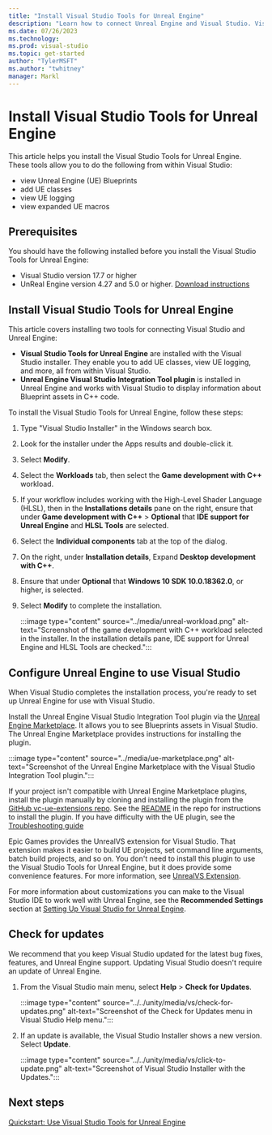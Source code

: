 ```yaml
---
title: "Install Visual Studio Tools for Unreal Engine"
description: "Learn how to connect Unreal Engine and Visual Studio. Visual Studio Tools for Unreal Engine offers support for writing and debugging C++ Unreal Engine games."
ms.date: 07/26/2023
ms.technology: 
ms.prod: visual-studio
ms.topic: get-started
author: "TylerMSFT"
ms.author: "twhitney"
manager: Markl
---
```


# Install Visual Studio Tools for Unreal Engine

This article helps you install the Visual Studio Tools for Unreal Engine. These tools allow you to do the following from within Visual Studio:
- view Unreal Engine (UE) Blueprints
- add UE classes
- view UE logging
- view expanded UE macros

## Prerequisites

You should have the following installed before you install the Visual Studio Tools for Unreal Engine:

- Visual Studio version 17.7 or higher
- UnReal Engine version 4.27 and 5.0 or higher. [Download instructions](https://www.unrealengine.com/download)

## Install Visual Studio Tools for Unreal Engine

This article covers installing two tools for connecting Visual Studio and Unreal Engine:

- **Visual Studio Tools for Unreal Engine** are installed with the Visual Studio installer. They enable you to add UE classes, view UE logging, and more, all from within Visual Studio.
- **Unreal Engine Visual Studio Integration Tool plugin** is installed in Unreal Engine and works with Visual Studio to display information about Blueprint assets in C++ code.

To install the Visual Studio Tools for Unreal Engine, follow these steps:

1. Type "Visual Studio Installer" in the Windows search box.
1. Look for the installer under the Apps results and double-click it.
1. Select **Modify**.
1. Select the **Workloads** tab, then select the **Game development with C++** workload.
1. If your workflow includes working with the High-Level Shader Language (HLSL), then in the **Installations details** pane on the right, ensure that under **Game development with C++** > **Optional** that **IDE support for Unreal Engine** and **HLSL Tools** are selected.
1. Select the **Individual components** tab at the top of the dialog.
1. On the right, under **Installation details**, Expand **Desktop development with C++**.
1. Ensure that under **Optional** that **Windows 10 SDK 10.0.18362.0**, or higher, is selected.
1. Select **Modify** to complete the installation.

   :::image type="content" source="../media/unreal-workload.png" alt-text="Screenshot of the game development with C++ workload selected in the installer. In the installation details pane, IDE support for Unreal Engine and HLSL Tools are checked.":::

## Configure Unreal Engine to use Visual Studio

When Visual Studio completes the installation process, you're ready to set up Unreal Engine for use with Visual Studio.

Install the Unreal Engine Visual Studio Integration Tool plugin via the [Unreal Engine Marketplace](https://aka.ms/VSUEMarketplace). It allows you to see Blueprints assets in Visual Studio. The Unreal Engine Marketplace provides instructions for installing the plugin.

   :::image type="content" source="../media/ue-marketplace.png" alt-text="Screenshot of the Unreal Engine Marketplace with the Visual Studio Integration Tool plugin.":::

If your project isn't compatible with Unreal Engine Marketplace plugins, install the plugin manually by cloning and installing the plugin from the [GitHub vc-ue-extensions repo](https://aka.ms/VSUEGitHub). See the [README](https://github.com/microsoft/vc-ue-extensions#unreal-engine-plugin-for-visual-studio) in the repo for instructions to install the plugin. If you have difficulty with the UE plugin, see the [Troubleshooting guide](https://github.com/microsoft/vc-ue-extensions/blob/main/Docs/Troubleshooting.md)

Epic Games provides the UnrealVS extension for Visual Studio. That extension makes it easier to build UE projects, set command line arguments, batch build projects, and so on. You don't need to install this plugin to use the Visual Studio Tools for Unreal Engine, but it does provide some convenience features. For more information, see [UnrealVS Extension](https://docs.unrealengine.com/using-the-unrealvs-extension-for-unreal-engine-cplusplus-projects/).

For more information about customizations you can make to the Visual Studio IDE to work well with Unreal Engine, see the **Recommended Settings** section at [Setting Up Visual Studio for Unreal Engine](https://docs.unrealengine.com/en-US/setting-up-visual-studio-development-environment-for-cplusplus-projects-in-unreal-engine/).

## Check for updates

We recommend that you keep Visual Studio updated for the latest bug fixes, features, and Unreal Engine support. Updating Visual Studio doesn't require an update of Unreal Engine.

1. From the Visual Studio main menu, select **Help** > **Check for Updates**.

   :::image type="content" source="../../unity/media/vs/check-for-updates.png" alt-text="Screenshot of the Check for Updates menu in Visual Studio Help menu.":::

1. If an update is available, the Visual Studio Installer shows a new version. Select **Update**.

   :::image type="content" source="../../unity/media/vs/click-to-update.png" alt-text="Screenshot of Visual Studio Installer with the Updates.":::

## Next steps

[Quickstart: Use Visual Studio Tools for Unreal Engine](vs-tools-unreal-quickstart.md)